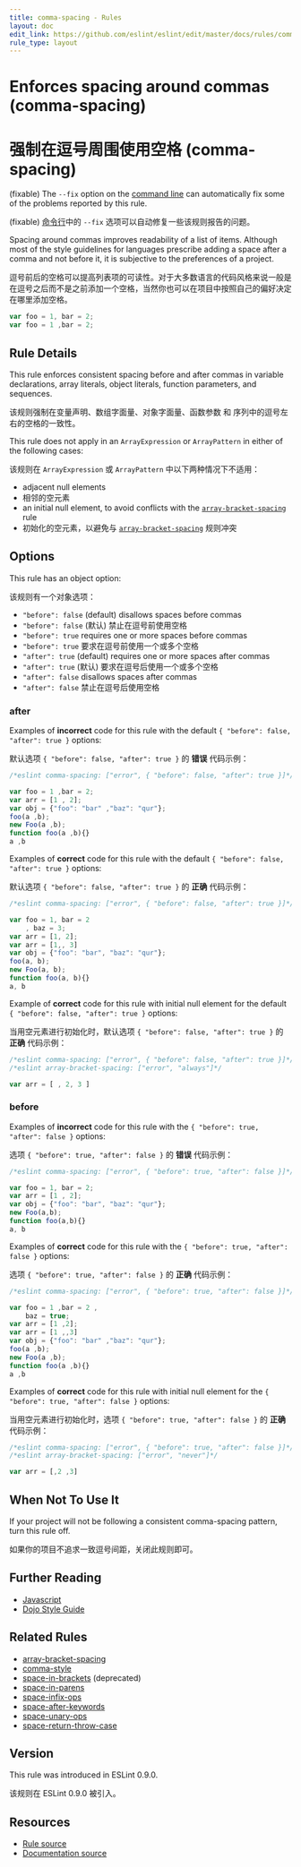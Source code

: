 ```yaml
---
title: comma-spacing - Rules
layout: doc
edit_link: https://github.com/eslint/eslint/edit/master/docs/rules/comma-spacing.md
rule_type: layout
---
```

<!-- Note: No pull requests accepted for this file. See README.md in the root directory for details. -->

# Enforces spacing around commas (comma-spacing)

# 强制在逗号周围使用空格 (comma-spacing)

(fixable) The `--fix` option on the [command line](../user-guide/command-line-interface#fixing-problems) can automatically fix some of the problems reported by this rule.

(fixable) [命令行](../user-guide/command-line-interface#fixing-problems)中的 `--fix` 选项可以自动修复一些该规则报告的问题。

Spacing around commas improves readability of a list of items. Although most of the style guidelines for languages prescribe adding a space after a comma and not before it, it is subjective to the preferences of a project.

逗号前后的空格可以提高列表项的可读性。对于大多数语言的代码风格来说一般是在逗号之后而不是之前添加一个空格，当然你也可以在项目中按照自己的偏好决定在哪里添加空格。

```js
var foo = 1, bar = 2;
var foo = 1 ,bar = 2;
```

## Rule Details

This rule enforces consistent spacing before and after commas in variable declarations, array literals, object literals, function parameters, and sequences.

该规则强制在变量声明、数组字面量、对象字面量、函数参数 和 序列中的逗号左右的空格的一致性。

This rule does not apply in an `ArrayExpression` or `ArrayPattern` in either of the following cases:

该规则在 `ArrayExpression` 或 `ArrayPattern` 中以下两种情况下不适用：

* adjacent null elements
* 相邻的空元素
* an initial null element, to avoid conflicts with the [`array-bracket-spacing`](array-bracket-spacing) rule
* 初始化的空元素，以避免与 [`array-bracket-spacing`](array-bracket-spacing) 规则冲突

## Options

This rule has an object option:

该规则有一个对象选项：

* `"before": false` (default) disallows spaces before commas
* `"before": false` (默认) 禁止在逗号前使用空格
* `"before": true` requires one or more spaces before commas
* `"before": true` 要求在逗号前使用一个或多个空格
* `"after": true` (default) requires one or more spaces after commas
* `"after": true` (默认) 要求在逗号后使用一个或多个空格
* `"after": false` disallows spaces after commas
* `"after": false` 禁止在逗号后使用空格

### after

Examples of **incorrect** code for this rule with the default `{ "before": false, "after": true }` options:

默认选项 `{ "before": false, "after": true }` 的 **错误** 代码示例：

```js
/*eslint comma-spacing: ["error", { "before": false, "after": true }]*/

var foo = 1 ,bar = 2;
var arr = [1 , 2];
var obj = {"foo": "bar" ,"baz": "qur"};
foo(a ,b);
new Foo(a ,b);
function foo(a ,b){}
a ,b
```

Examples of **correct** code for this rule with the default `{ "before": false, "after": true }` options:

默认选项 `{ "before": false, "after": true }` 的 **正确** 代码示例：

```js
/*eslint comma-spacing: ["error", { "before": false, "after": true }]*/

var foo = 1, bar = 2
    , baz = 3;
var arr = [1, 2];
var arr = [1,, 3]
var obj = {"foo": "bar", "baz": "qur"};
foo(a, b);
new Foo(a, b);
function foo(a, b){}
a, b
```

Example of **correct** code for this rule with initial null element for the default `{ "before": false, "after": true }` options:

当用空元素进行初始化时，默认选项  `{ "before": false, "after": true }` 的 **正确** 代码示例：

```js
/*eslint comma-spacing: ["error", { "before": false, "after": true }]*/
/*eslint array-bracket-spacing: ["error", "always"]*/

var arr = [ , 2, 3 ]
```

### before

Examples of **incorrect** code for this rule with the `{ "before": true, "after": false }` options:

选项 `{ "before": true, "after": false }` 的 **错误** 代码示例：

```js
/*eslint comma-spacing: ["error", { "before": true, "after": false }]*/

var foo = 1, bar = 2;
var arr = [1 , 2];
var obj = {"foo": "bar", "baz": "qur"};
new Foo(a,b);
function foo(a,b){}
a, b
```

Examples of **correct** code for this rule with the `{ "before": true, "after": false }` options:

选项 `{ "before": true, "after": false }` 的 **正确** 代码示例：

```js
/*eslint comma-spacing: ["error", { "before": true, "after": false }]*/

var foo = 1 ,bar = 2 ,
    baz = true;
var arr = [1 ,2];
var arr = [1 ,,3]
var obj = {"foo": "bar" ,"baz": "qur"};
foo(a ,b);
new Foo(a ,b);
function foo(a ,b){}
a ,b
```

Examples of **correct** code for this rule with initial null element for the `{ "before": true, "after": false }` options:

当用空元素进行初始化时，选项 `{ "before": true, "after": false }` 的 **正确** 代码示例：

```js
/*eslint comma-spacing: ["error", { "before": true, "after": false }]*/
/*eslint array-bracket-spacing: ["error", "never"]*/

var arr = [,2 ,3]
```

## When Not To Use It

If your project will not be following a consistent comma-spacing pattern, turn this rule off.

如果你的项目不追求一致逗号间距，关闭此规则即可。

## Further Reading

* [Javascript](http://javascript.crockford.com/code.html)
* [Dojo Style Guide](https://dojotoolkit.org/reference-guide/1.9/developer/styleguide.html)


## Related Rules

* [array-bracket-spacing](array-bracket-spacing)
* [comma-style](comma-style)
* [space-in-brackets](space-in-brackets) (deprecated)
* [space-in-parens](space-in-parens)
* [space-infix-ops](space-infix-ops)
* [space-after-keywords](space-after-keywords)
* [space-unary-ops](space-unary-ops)
* [space-return-throw-case](space-return-throw-case)

## Version

This rule was introduced in ESLint 0.9.0.

该规则在 ESLint 0.9.0 被引入。

## Resources

* [Rule source](https://github.com/eslint/eslint/tree/master/lib/rules/comma-spacing.js)
* [Documentation source](https://github.com/eslint/eslint/tree/master/docs/rules/comma-spacing.md)
